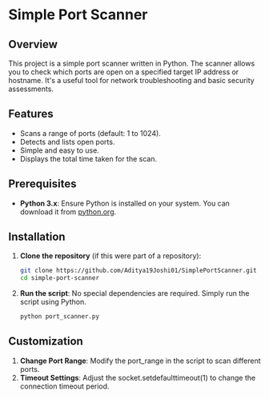 # Simple Port Scanner

## Overview
This project is a simple port scanner written in Python. The scanner allows you to check which ports are open on a specified target IP address or hostname. It's a useful tool for network troubleshooting and basic security assessments.

## Features
- Scans a range of ports (default: 1 to 1024).
- Detects and lists open ports.
- Simple and easy to use.
- Displays the total time taken for the scan.

## Prerequisites
- **Python 3.x**: Ensure Python is installed on your system. You can download it from [python.org](https://www.python.org/).

## Installation
1. **Clone the repository** (if this were part of a repository):
   ```bash
   git clone https://github.com/Aditya19Joshi01/SimplePortScanner.git
   cd simple-port-scanner
2. **Run the script**: No special dependencies are required. Simply run the script using Python.
    ```bash
    python port_scanner.py

## Customization
1. **Change Port Range**: Modify the port_range in the script to scan different ports.
2. **Timeout Settings**: Adjust the socket.setdefaulttimeout(1) to change the connection timeout period.
